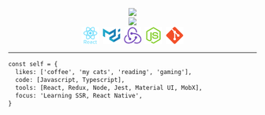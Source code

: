 <div id="header" align="center">
  <img src='https://github.com/BrunnerLivio/brunnerlivio/blob/master/images/welcome.png?raw=true'>
</div>

<div id="header" align="center">
  <img src="https://external-content.duckduckgo.com/iu/?u=http%3A%2F%2Fimg0.joyreactor.com%2Fpics%2Fcomment%2Fgif-pixel-art-girl-cat-1336874.gif&f=1&nofb=1&ipt=666656f6637bf46e68958900f79be0ace25b527c59419b8b83ec26d7a0d0011d&ipo=images" width="150"/>
</div>
 
<div id="stack" align="center">
  <img src="https://raw.githubusercontent.com/devicons/devicon/1119b9f84c0290e0f0b38982099a2bd027a48bf1/icons/react/react-original-wordmark.svg" title="React" alt="React" width="35" height="35"/>&nbsp;
  <img src="https://raw.githubusercontent.com/devicons/devicon/1119b9f84c0290e0f0b38982099a2bd027a48bf1/icons/materialui/materialui-original.svg" title="Material UI" alt="Material UI" width="35" height="35"/>&nbsp;
  <img src="https://raw.githubusercontent.com/devicons/devicon/1119b9f84c0290e0f0b38982099a2bd027a48bf1/icons/redux/redux-original.svg" title="Redux" alt="Redux " width="35" height="35"/>&nbsp;
  <img src="https://raw.githubusercontent.com/devicons/devicon/1119b9f84c0290e0f0b38982099a2bd027a48bf1/icons/nodejs/nodejs-original.svg" title="NodeJs" alt="NodeJs " width="35" height="35"/>&nbsp;
  <img src="https://raw.githubusercontent.com/devicons/devicon/1119b9f84c0290e0f0b38982099a2bd027a48bf1/icons/git/git-original.svg" title="Git" alt="Git" width="35" height="35"/>
</div>

<hr>

```
const self = {
  likes: ['coffee', 'my cats', 'reading', 'gaming'],
  code: [Javascript, Typescript],
  tools: [React, Redux, Node, Jest, Material UI, MobX],
  focus: 'Learning SSR, React Native',
}
```
